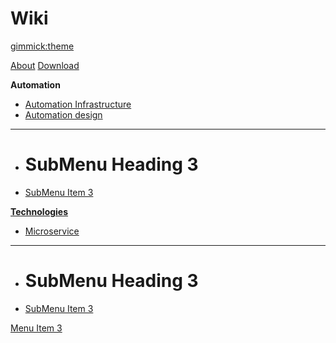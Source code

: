 <!--
  -- Name of your wiki
  -- Do NOT remove the leading `#` character.
  -->

# Wiki


<!--
  -- Default theme
  -- (Read: http://dynalon.github.io/mdwiki/#!customizing.md#Theme_chooser)
  -->

[gimmick:theme](spacelab)


<!--
  -- Navigation
  -- (Read: http://dynalon.github.io/mdwiki/#!quickstart.md#Adding_a_navigation)
  -->

[About](pages/about.md)
[Download](pages/download.md)

**Automation**

  <!--* # Automation-->
  * [Automation Infrastructure](pages/automation_infra.md)
  * [Automation design](pages/automation_design.md)
  - - - -
  * # SubMenu Heading 3
  * [SubMenu Item 3](pages/subitem3.md)

[**Technologies**](pages/item2.md)

  * [Microservice](pages/subitem3.md)
  - - - -
  * # SubMenu Heading 3
  * [SubMenu Item 3](pages/subitem3.md)

[Menu Item 3](pages/item3.md)


<!--
  -- Change the Language
  -- Could be useful when there's more than one language wiki.
  -->

<!--
[Change the Language]()

  * [English (United States)](/en_US/)
  * [English (United Kingdom)](/en_GB/)
  * [Italian](/it/)
-->

<!--
  -- Let the user choose a theme
  -- (Read: http://dynalon.github.io/mdwiki/#!quickstart.md#Adding_a_navigation)
  -->

<!--
[gimmick:themechooser](Choose theme)
-->

